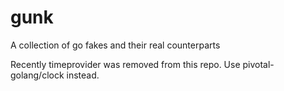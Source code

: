 gunk
====

A collection of go fakes and their real counterparts

Recently timeprovider was removed from this repo. Use pivotal-golang/clock instead.
